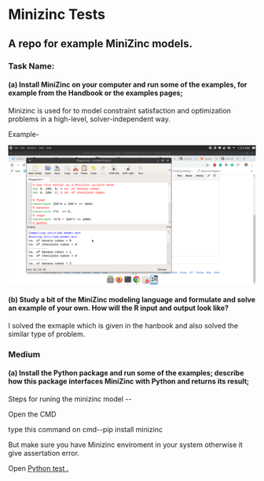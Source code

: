 # Minizinc Tests

## A repo for example MiniZinc models.
### Task Name:
#### (a) Install MiniZinc on your computer and run some of the examples, for example from the Handbook or the examples pages;



Minizinc  is used for to model constraint satisfaction and optimization problems in a high-level, solver-independent way.


Example-

![1](mini_tests/minizinctest.png)


#### (b) Study a bit of the MiniZinc modeling language and formulate and solve an example of your own. How will the R input and output look like?

I solved  the exmaple which is  given in the hanbook and also  solved the similar type of problem.

### Medium
#### (a) Install the Python package and run some of the examples; describe how this package interfaces MiniZinc with Python and returns its result;

Steps for runing the minizinc model --

Open the CMD 

type this command on cmd--pip install minizinc

But make sure you have Minizinc enviroment in your system otherwise it give assertation error.

Open [Python test .](https://github.com/12VISHESH/minizinc_tests/blob/master/mini_tests/python%20test.png)


